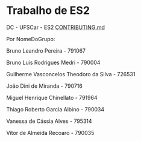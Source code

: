 # Trabalho de ES2
DC - UFSCar - ES2
[CONTRIBUTING.md](CONTRIBUTING.md)


Por NomeDoGrupo:

Bruno Leandro Pereira - 791067

Bruno Luis Rodrigues Medri - 790004

Guilherme Vasconcelos Theodoro da Silva - 726531

João Dini de Miranda - 790716

Miguel Henrique Chinellato - 791964

Thiago Roberto Garcia Albino - 790034

Vanessa de Cássia Alves - 795314

Vitor de Almeida Recoaro - 790035
